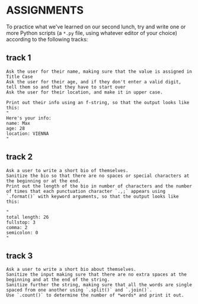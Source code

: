 # ASSIGNMENTS

To practice what we've learned on our second lunch, try and write one or more Python scripts (a `*.py` file, using whatever editor of your choice) according to the following tracks:

## track 1

```
Ask the user for their name, making sure that the value is assigned in Title Case
Ask the user for their age, and if they don't enter a valid digit, tell them so and that they have to start over
Ask the user for their location, and make it in upper case. 

Print out their info using an f-string, so that the output looks like this:
"
Here's your info:
name: Max
age: 28
location: VIENNA
"
```

## track 2

```
Ask a user to write a short bio of themselves.
Sanitize the bio so that there are no spaces or special characters at the beginning or at the end.
Print out the length of the bio in number of characters and the number of times that each punctuation character `.,;` appears using `.format()` with keyword arguments, so that the output looks like this:

"
total length: 26
fullstop: 3
comma: 2
semicolon: 0
"
```

## track 3

```
Ask a user to write a short bio about themselves.
Sanitize the input making sure that there are no extra spaces at the beginning and at the end of the string.
Sanitize further the string, making sure that all the words are single spaced from one another using `.split()` and `.join()`.
Use `.count()` to determine the number of *words* and print it out.
```
